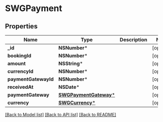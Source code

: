 # SWGPayment

## Properties
Name | Type | Description | Notes
------------ | ------------- | ------------- | -------------
**_id** | **NSNumber*** |  | [optional] 
**bookingId** | **NSNumber*** |  | [optional] 
**amount** | **NSString*** |  | [optional] 
**currencyId** | **NSNumber*** |  | [optional] 
**paymentGatewayId** | **NSNumber*** |  | [optional] 
**receivedAt** | **NSDate*** |  | [optional] 
**paymentGateway** | [**SWGPaymentGateway***](SWGPaymentGateway.md) |  | [optional] 
**currency** | [**SWGCurrency***](SWGCurrency.md) |  | [optional] 

[[Back to Model list]](../README.md#documentation-for-models) [[Back to API list]](../README.md#documentation-for-api-endpoints) [[Back to README]](../README.md)


